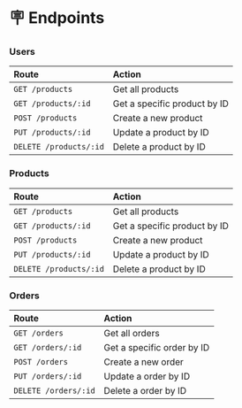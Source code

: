 # 🪧 Endpoints

### Users

| Route                  | Action                       |
| :--------------------- | :----------------------------|
| `GET /products`        | Get all products             |
| `GET /products/:id`    | Get a specific product by ID |
| `POST /products`       | Create a new product         |
| `PUT /products/:id`    | Update a product by ID       |
| `DELETE /products/:id` | Delete a product by ID       |

### Products


| Route                  | Action                       |
| :--------------------- | :----------------------------|
| `GET /products`        | Get all products             |
| `GET /products/:id`    | Get a specific product by ID |
| `POST /products`       | Create a new product         |
| `PUT /products/:id`    | Update a product by ID       |
| `DELETE /products/:id` | Delete a product by ID       |


### Orders

| Route                | Action                     |
| :------------------- | :------------------------- |
| `GET /orders`        | Get all orders             |
| `GET /orders/:id`    | Get a specific order by ID |
| `POST /orders`       | Create a new order         |
| `PUT /orders/:id`    | Update a order by ID       |
| `DELETE /orders/:id` | Delete a order by ID       |